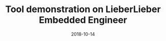 ---
abstract: ''
authors:
- Thomas Fellner
- Bernhard Wally
date: '2018-10-14'
featured: false
links:
- name: Publik
  url: https://publik.tuwien.ac.at/showentry.php?ID=276170&lang=2
publication_types:
- '3'
publishDate: '2018-10-14'
title: Tool demonstration on LieberLieber Embedded Engineer
url_pdf: ''
---